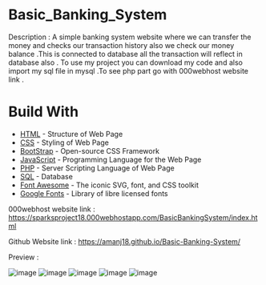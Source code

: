 # Basic_Banking_System

Description : A simple banking system website where we can transfer the money and checks our transaction history also we check our money balance .This is connected to database all the transaction will reflect in database also . To use my project you can download my code and also import my sql file in mysql .To see php part go with 000webhost website link .


# Build With
<ul>
  <li><a href="https://www.w3schools.com/html/">HTML</a> - Structure of Web Page</li>
  <li><a href="https://www.w3schools.com/css/">CSS</a> - Styling of Web Page</li>
  <li><a href="https://www.w3schools.com/bootstrap/bootstrap_ver.asp">BootStrap</a> - Open-source CSS Framework</li>
  <li><a href="https://www.w3schools.com/js/">JavaScript</a> - Programming Language for the Web Page</li>
  <li><a href="https://www.w3schools.com/php/">PHP</a> - Server Scripting Language of Web Page</li>
  <li><a href="https://www.w3schools.com/sql/">SQL</a> - Database</li>
  <li><a href="https://fontawesome.com/">Font Awesome</a> - The iconic SVG, font, and CSS toolkit</li>
  <li><a href="https://fonts.google.com/">Google Fonts</a> - Library of libre licensed fonts</li>
</ul>


000webhost website link : https://sparksproject18.000webhostapp.com/BasicBankingSystem/index.html

Github Website link : https://amanj18.github.io/Basic-Banking-System/

Preview :

![image](https://user-images.githubusercontent.com/89749348/190688020-4c49174d-b30a-49e9-8619-907e773d70b2.png)
![image](https://user-images.githubusercontent.com/89749348/190688091-4b50c68d-7443-4f23-b55e-0304a6ce8f75.png)
![image](https://user-images.githubusercontent.com/89749348/190688148-3c30ddff-c61a-4498-a257-d615ace3cb05.png)
![image](https://user-images.githubusercontent.com/89749348/190688208-e1dd4971-fb92-45ef-963e-a2998fef2161.png)
![image](https://user-images.githubusercontent.com/89749348/190688254-d0ab8087-fb12-4ad4-ab7f-ddd4fb2d8f1b.png)
